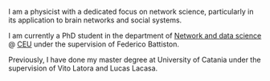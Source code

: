 I am a physicist with a dedicated focus on network science, particularly in its application to brain networks and social systems. 

I am currently a PhD student in the department of [Network and data science](https://networkdatascience.ceu.edu/) @ [CEU](https://www.ceu.edu/) under the supervision of Federico Battiston.

Previously, I have done my master degree at University of Catania under the supervision of Vito Latora and Lucas Lacasa.
<!-- 
# Write your biography here. Tell the world about yourself. Link to your favorite [subreddit](http://reddit.com). You can put a picture in, too. The code is already in, just name your picture `prof_pic.jpg` and put it in the `img/` folder.

# Put your address / P.O. box / other info right below your picture. You can also disable any these elements by editing `profile` property of the YAML header of your `_pages/about.md`. Edit `_bibliography/papers.bib` and Jekyll will render your [publications page](/al-folio/publications/) automatically.

# Link to your social media connections, too. This theme is set up to use [Font Awesome icons](http://fortawesome.github.io/Font-Awesome/) and [Academicons](https://jpswalsh.github.io/academicons/), like the ones below. Add your Facebook, Twitter, LinkedIn, Google Scholar, or just disable all of them. -->